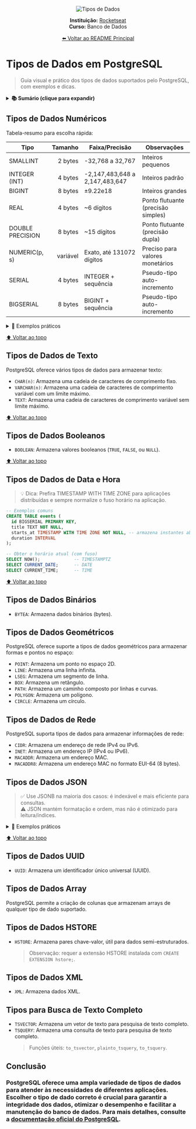 <div align="center">

![Tipos de Dados](https://img.shields.io/badge/Curso%20de%20Banco%20de%20Dados-Rocketseat-0078D4?style=for-the-badge&logo=azuredevops)

<!-- ![Disciplina](https://img.shields.io/badge/Disciplina-ADS-4B8BBE?style=for-the-badge&logo=github) -->
<!-- ![Professora](https://img.shields.io/badge/Prof-Luciene%20Chagas%20de%20Oliveira-FFCA28?style=for-the-badge&logo=linkedin) -->

**Instituição:** [Rocketseat](https://www.rocketseat.com.br/)  
**Curso:** Banco de Dados

</div>

<div align="center">

[⬅️ Voltar ao README Principal](../README.md)

</div>

# Tipos de Dados em PostgreSQL

> Guia visual e prático dos tipos de dados suportados pelo PostgreSQL, com exemplos e dicas.

<details>
  <summary><strong>📚 Sumário (clique para expandir)</strong></summary>

- [Tipos de Dados Numéricos](#tipos-de-dados-numéricos)
- [Tipos de Dados de Texto](#tipos-de-dados-de-texto)
- [Tipos de Dados Booleanos](#tipos-de-dados-booleanos)
- [Tipos de Dados de Data e Hora](#tipos-de-dados-de-data-e-hora)
- [Tipos de Dados Binários](#tipos-de-dados-binários)
- [Tipos de Dados Geométricos](#tipos-de-dados-geométricos)
- [Tipos de Dados de Rede](#tipos-de-dados-de-rede)
- [Tipos de Dados JSON](#tipos-de-dados-json)
- [Tipos de Dados UUID](#tipos-de-dados-uuid)
- [Tipos de Dados Array](#tipos-de-dados-array)
- [Tipos de Dados HSTORE](#tipos-de-dados-hstore)
- [Tipos de Dados XML](#tipos-de-dados-xml)
- [Tipos para Busca de Texto Completo](#tipos-para-busca-de-texto-completo)
- [Conclusão](#conclusão)
</details>

## Tipos de Dados Numéricos

Tabela-resumo para escolha rápida:

| Tipo             |  Tamanho | Faixa/Precisão                 | Observações                        |
| ---------------- | -------: | ------------------------------ | ---------------------------------- |
| SMALLINT         |  2 bytes | -32,768 a 32,767               | Inteiros pequenos                  |
| INTEGER (INT)    |  4 bytes | -2,147,483,648 a 2,147,483,647 | Inteiros padrão                    |
| BIGINT           |  8 bytes | ±9.22e18                       | Inteiros grandes                   |
| REAL             |  4 bytes | ~6 dígitos                     | Ponto flutuante (precisão simples) |
| DOUBLE PRECISION |  8 bytes | ~15 dígitos                    | Ponto flutuante (precisão dupla)   |
| NUMERIC(p, s)    | variável | Exato, até 131072 dígitos      | Preciso para valores monetários    |
| SERIAL           |  4 bytes | INTEGER + sequência            | Pseudo-tipo auto-incremento        |
| BIGSERIAL        |  8 bytes | BIGINT + sequência             | Pseudo-tipo auto-incremento        |

<details>
  <summary>👀 Exemplos práticos</summary>

```sql
-- Criação de tabela com diversos tipos numéricos
CREATE TABLE products (
  id BIGSERIAL PRIMARY KEY,
  sku VARCHAR(30) UNIQUE NOT NULL,
  stock SMALLINT DEFAULT 0,
  price NUMERIC(12,2) NOT NULL,
  rating REAL,
  weight DOUBLE PRECISION
);

-- Dica: SERIAL/BIGSERIAL criam sequência + default
-- Equivalente de SERIAL:
--   INTEGER NOT NULL DEFAULT nextval('seq_name')
--   ...e uma sequência associada com OWNED BY
```

</details>

[⬆️ Voltar ao topo](#tipos-de-dados-em-postgresql)

## Tipos de Dados de Texto

PostgreSQL oferece vários tipos de dados para armazenar texto:

- `CHAR(n)`: Armazena uma cadeia de caracteres de comprimento fixo.
- `VARCHAR(n)`: Armazena uma cadeia de caracteres de comprimento variável com um limite máximo.
- `TEXT`: Armazena uma cadeia de caracteres de comprimento variável sem limite máximo.

[⬆️ Voltar ao topo](#tipos-de-dados-em-postgresql)

## Tipos de Dados Booleanos

- `BOOLEAN`: Armazena valores booleanos (`TRUE`, `FALSE`, ou `NULL`).

[⬆️ Voltar ao topo](#tipos-de-dados-em-postgresql)

## Tipos de Dados de Data e Hora

> 💡 Dica: Prefira TIMESTAMP WITH TIME ZONE para aplicações distribuídas e sempre normalize o fuso horário na aplicação.

```sql
-- Exemplos comuns
CREATE TABLE events (
  id BIGSERIAL PRIMARY KEY,
  title TEXT NOT NULL,
  starts_at TIMESTAMP WITH TIME ZONE NOT NULL, -- armazena instantes absolutos
  duration INTERVAL
);

-- Obter o horário atual (com fuso)
SELECT NOW();             -- TIMESTAMPTZ
SELECT CURRENT_DATE;      -- DATE
SELECT CURRENT_TIME;      -- TIME
```

[⬆️ Voltar ao topo](#tipos-de-dados-em-postgresql)

## Tipos de Dados Binários

- `BYTEA`: Armazena dados binários (bytes).

## Tipos de Dados Geométricos

PostgreSQL oferece suporte a tipos de dados geométricos para armazenar formas e pontos no espaço:

- `POINT`: Armazena um ponto no espaço 2D.
- `LINE`: Armazena uma linha infinita.
- `LSEG`: Armazena um segmento de linha.
- `BOX`: Armazena um retângulo.
- `PATH`: Armazena um caminho composto por linhas e curvas.
- `POLYGON`: Armazena um polígono.
- `CIRCLE`: Armazena um círculo.

## Tipos de Dados de Rede

PostgreSQL suporta tipos de dados para armazenar informações de rede:

- `CIDR`: Armazena um endereço de rede IPv4 ou IPv6.
- `INET`: Armazena um endereço IP (IPv4 ou IPv6).
- `MACADDR`: Armazena um endereço MAC.
- `MACADDR8`: Armazena um endereço MAC no formato EUI-64 (8 bytes).

## Tipos de Dados JSON

> ✅ Use JSONB na maioria dos casos: é indexável e mais eficiente para consultas.  
> ⚠️ JSON mantém formatação e ordem, mas não é otimizado para leitura/índices.

<details>
  <summary>👀 Exemplos práticos</summary>

```sql
-- Estrutura com JSONB
CREATE TABLE profiles (
  id BIGSERIAL PRIMARY KEY,
  data JSONB NOT NULL
);

-- Consulta por campo interno
SELECT *
FROM profiles
WHERE data->>'role' = 'admin';

-- Índice GIN para JSONB
CREATE INDEX idx_profiles_data ON profiles USING GIN (data);

-- Atualização de campo interno (merge)
UPDATE profiles
SET data = jsonb_set(data, '{preferences,theme}', '"dark"', true)
WHERE id = 1;
```

</details>

[⬆️ Voltar ao topo](#tipos-de-dados-em-postgresql)

## Tipos de Dados UUID

- `UUID`: Armazena um identificador único universal (UUID).

## Tipos de Dados Array

PostgreSQL permite a criação de colunas que armazenam arrays de qualquer tipo de dado suportado.

## Tipos de Dados HSTORE

- `HSTORE`: Armazena pares chave-valor, útil para dados semi-estruturados.
  > Observação: requer a extensão HSTORE instalada com `CREATE EXTENSION hstore;`.

## Tipos de Dados XML

- `XML`: Armazena dados XML.

## Tipos para Busca de Texto Completo

- `TSVECTOR`: Armazena um vetor de texto para pesquisa de texto completo.
- `TSQUERY`: Armazena uma consulta de texto para pesquisa de texto completo.
  > Funções úteis: `to_tsvector`, `plainto_tsquery`, `to_tsquery`.

## Conclusão

### PostgreSQL oferece uma ampla variedade de tipos de dados para atender às necessidades de diferentes aplicações. Escolher o tipo de dado correto é crucial para garantir a integridade dos dados, otimizar o desempenho e facilitar a manutenção do banco de dados. Para mais detalhes, consulte a [documentação oficial do PostgreSQL](https://www.postgresql.org/docs/current/datatype.html).
